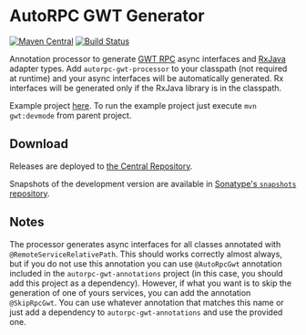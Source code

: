 # AutoRPC GWT Generator

[![Maven Central][mavenbadge-svg]][mavenbadge]
[![Build Status][cibadge-svg]][cibadge]

Annotation processor to generate [GWT RPC][gwt-rpc] async interfaces and 
[RxJava][rxjava] adapter types. Add `autorpc-gwt-processor` to your classpath 
(not required at runtime) and your async interfaces will be automatically 
generated. Rx interfaces will be generated only if the RxJava library is in 
the classpath. 

Example project [here][example]. To run the example project just execute `mvn gwt:devmode` from parent project.

## Download

Releases are deployed to [the Central Repository][dl].

Snapshots of the development version are available in 
[Sonatype's `snapshots` repository][snap].

## Notes

The processor generates async interfaces for all classes annotated with 
`@RemoteServiceRelativePath`. This should works correctly almost always, but 
if you do not use this annotation you can use `@AutoRpcGwt` annotation included
in the `autorpc-gwt-annotations` project (in this case, you should add this 
project as a dependency). However, if what you want is to skip the generation 
of one of yours services, you can add the annotation `@SkipRpcGwt`. You can use 
whatever annotation that matches this name or just add a dependency to 
`autorpc-gwt-annotations` and use the provided one. 


 [dl]: https://search.maven.org/#search%7Cga%7C1%7Cg%3A%22com.intendia.gwt.autorpc%22
 [snap]: https://oss.sonatype.org/content/repositories/snapshots/
 [rxjava]: https://github.com/ReactiveX/RxJava
 [example]: https://github.com/intendia-oss/autorpc-gwt/tree/master/example
 [gwt-rpc]: http://www.gwtproject.org/doc/latest/tutorial/RPC.html
 [mavenbadge]: https://maven-badges.herokuapp.com/maven-central/com.intendia.gwt.autorpc/autorpc-gwt-parent
 [mavenbadge-svg]: https://maven-badges.herokuapp.com/maven-central/com.intendia.gwt.autorpc/autorpc-gwt-parent/badge.svg
 [cibadge]: https://travis-ci.org/intendia-oss/rxjava-gwt
 [cibadge-svg]: https://travis-ci.org/intendia-oss/rxjava-gwt.svg
